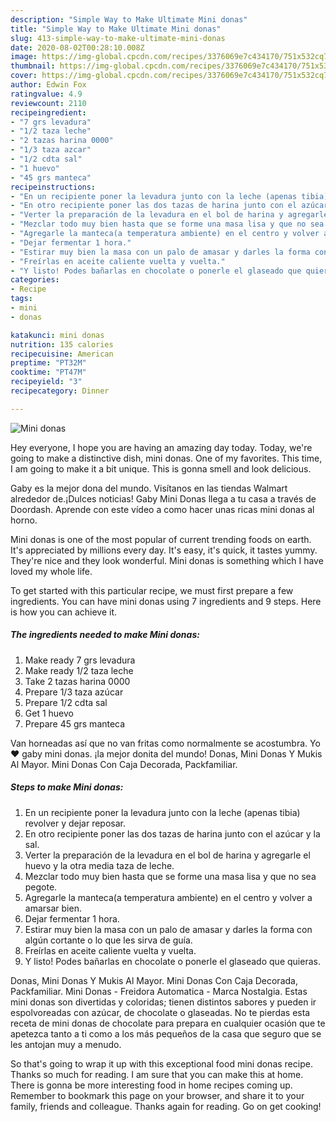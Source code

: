 ```yaml
---
description: "Simple Way to Make Ultimate Mini donas"
title: "Simple Way to Make Ultimate Mini donas"
slug: 413-simple-way-to-make-ultimate-mini-donas
date: 2020-08-02T00:28:10.008Z
image: https://img-global.cpcdn.com/recipes/3376069e7c434170/751x532cq70/mini-donas-foto-principal.jpg
thumbnail: https://img-global.cpcdn.com/recipes/3376069e7c434170/751x532cq70/mini-donas-foto-principal.jpg
cover: https://img-global.cpcdn.com/recipes/3376069e7c434170/751x532cq70/mini-donas-foto-principal.jpg
author: Edwin Fox
ratingvalue: 4.9
reviewcount: 2110
recipeingredient:
- "7 grs levadura"
- "1/2 taza leche"
- "2 tazas harina 0000"
- "1/3 taza azcar"
- "1/2 cdta sal"
- "1 huevo"
- "45 grs manteca"
recipeinstructions:
- "En un recipiente poner la levadura junto con la leche (apenas tibia) revolver y dejar reposar."
- "En otro recipiente poner las dos tazas de harina junto con el azúcar y la sal."
- "Verter la preparación de la levadura en el bol de harina y agregarle el huevo y la otra media taza de leche."
- "Mezclar todo muy bien hasta que se forme una masa lisa y que no sea pegote."
- "Agregarle la manteca(a temperatura ambiente) en el centro y volver a amarsar bien."
- "Dejar fermentar 1 hora."
- "Estirar muy bien la masa con un palo de amasar y darles la forma con algún cortante o lo que les sirva de guía."
- "Freírlas en aceite caliente vuelta y vuelta."
- "Y listo! Podes bañarlas en chocolate o ponerle el glaseado que quieras."
categories:
- Recipe
tags:
- mini
- donas

katakunci: mini donas 
nutrition: 135 calories
recipecuisine: American
preptime: "PT32M"
cooktime: "PT47M"
recipeyield: "3"
recipecategory: Dinner

---
```



![Mini donas](https://img-global.cpcdn.com/recipes/3376069e7c434170/751x532cq70/mini-donas-foto-principal.jpg)

Hey everyone, I hope you are having an amazing day today. Today, we're going to make a distinctive dish, mini donas. One of my favorites. This time, I am going to make it a bit unique. This is gonna smell and look delicious.

Gaby es la mejor dona del mundo. Visítanos en las tiendas Walmart alrededor de.¡Dulces noticias! Gaby Mini Donas llega a tu casa a través de Doordash. Aprende con este vídeo a como hacer unas ricas mini donas al horno.

Mini donas is one of the most popular of current trending foods on earth. It's appreciated by millions every day. It's easy, it's quick, it tastes yummy. They're nice and they look wonderful. Mini donas is something which I have loved my whole life.


To get started with this particular recipe, we must first prepare a few ingredients. You can have mini donas using 7 ingredients and 9 steps. Here is how you can achieve it.

<!--inarticleads1-->

##### The ingredients needed to make Mini donas:

1. Make ready 7 grs levadura
1. Make ready 1/2 taza leche
1. Take 2 tazas harina 0000
1. Prepare 1/3 taza azúcar
1. Prepare 1/2 cdta sal
1. Get 1 huevo
1. Prepare 45 grs manteca


Van horneadas así que no van fritas como normalmente se acostumbra. Yo ♥ gaby mini donas. ¡la mejor donita del mundo! Donas, Mini Donas Y Mukis Al Mayor. Mini Donas Con Caja Decorada, Packfamiliar. 

<!--inarticleads2-->

##### Steps to make Mini donas:

1. En un recipiente poner la levadura junto con la leche (apenas tibia) revolver y dejar reposar.
1. En otro recipiente poner las dos tazas de harina junto con el azúcar y la sal.
1. Verter la preparación de la levadura en el bol de harina y agregarle el huevo y la otra media taza de leche.
1. Mezclar todo muy bien hasta que se forme una masa lisa y que no sea pegote.
1. Agregarle la manteca(a temperatura ambiente) en el centro y volver a amarsar bien.
1. Dejar fermentar 1 hora.
1. Estirar muy bien la masa con un palo de amasar y darles la forma con algún cortante o lo que les sirva de guía.
1. Freírlas en aceite caliente vuelta y vuelta.
1. Y listo! Podes bañarlas en chocolate o ponerle el glaseado que quieras.


Donas, Mini Donas Y Mukis Al Mayor. Mini Donas Con Caja Decorada, Packfamiliar. Mini Donas - Freidora Automatica - Marca Nostalgia. Estas mini donas son divertidas y coloridas; tienen distintos sabores y pueden ir espolvoreadas con azúcar, de chocolate o glaseadas. No te pierdas esta receta de mini donas de chocolate para prepara en cualquier ocasión que te apetezca tanto a ti como a los más pequeños de la casa que seguro que se les antojan muy a menudo. 

So that's going to wrap it up with this exceptional food mini donas recipe. Thanks so much for reading. I am sure that you can make this at home. There is gonna be more interesting food in home recipes coming up. Remember to bookmark this page on your browser, and share it to your family, friends and colleague. Thanks again for reading. Go on get cooking!

